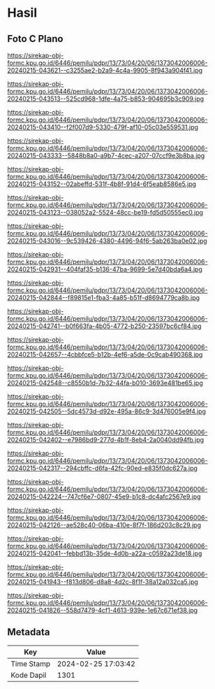 # Hasil

## Foto C Plano

https://sirekap-obj-formc.kpu.go.id/6446/pemilu/pdpr/13/73/04/20/06/1373042006006-20240215-043621--c3255ae2-b2a9-4c4a-9905-8f943a904f41.jpg

https://sirekap-obj-formc.kpu.go.id/6446/pemilu/pdpr/13/73/04/20/06/1373042006006-20240215-043513--525cd968-1dfe-4a75-b853-904695b3c909.jpg

https://sirekap-obj-formc.kpu.go.id/6446/pemilu/pdpr/13/73/04/20/06/1373042006006-20240215-043410--f2f007d9-5330-479f-af10-05c03e559531.jpg

https://sirekap-obj-formc.kpu.go.id/6446/pemilu/pdpr/13/73/04/20/06/1373042006006-20240215-043333--5848b8a0-a9b7-4cec-a207-07ccf9e3b8ba.jpg

https://sirekap-obj-formc.kpu.go.id/6446/pemilu/pdpr/13/73/04/20/06/1373042006006-20240215-043152--02abeffd-531f-4b8f-91d4-6f5eab8586e5.jpg

https://sirekap-obj-formc.kpu.go.id/6446/pemilu/pdpr/13/73/04/20/06/1373042006006-20240215-043123--038052a2-5524-48cc-be19-fd5d50555ec0.jpg

https://sirekap-obj-formc.kpu.go.id/6446/pemilu/pdpr/13/73/04/20/06/1373042006006-20240215-043016--9c539426-4380-4496-94f6-5ab263ba0e02.jpg

https://sirekap-obj-formc.kpu.go.id/6446/pemilu/pdpr/13/73/04/20/06/1373042006006-20240215-042931--404faf35-b136-47ba-9699-5e7d40bda6a4.jpg

https://sirekap-obj-formc.kpu.go.id/6446/pemilu/pdpr/13/73/04/20/06/1373042006006-20240215-042844--f89815e1-fba3-4a85-b51f-d8694779ca8b.jpg

https://sirekap-obj-formc.kpu.go.id/6446/pemilu/pdpr/13/73/04/20/06/1373042006006-20240215-042741--b0f663fa-4b05-4772-b250-23597bc6cf84.jpg

https://sirekap-obj-formc.kpu.go.id/6446/pemilu/pdpr/13/73/04/20/06/1373042006006-20240215-042657--4cbbfce5-b12b-4ef6-a5de-0c9cab490368.jpg

https://sirekap-obj-formc.kpu.go.id/6446/pemilu/pdpr/13/73/04/20/06/1373042006006-20240215-042548--c8550b1d-7b32-44fa-b010-3693e481be65.jpg

https://sirekap-obj-formc.kpu.go.id/6446/pemilu/pdpr/13/73/04/20/06/1373042006006-20240215-042505--5dc4573d-d92e-495a-86c9-3d476005e9f4.jpg

https://sirekap-obj-formc.kpu.go.id/6446/pemilu/pdpr/13/73/04/20/06/1373042006006-20240215-042402--e7986bd9-277d-4b1f-8eb4-2a0040dd94fb.jpg

https://sirekap-obj-formc.kpu.go.id/6446/pemilu/pdpr/13/73/04/20/06/1373042006006-20240215-042317--294cbffc-d6fa-42fc-90ed-e835f0dc627a.jpg

https://sirekap-obj-formc.kpu.go.id/6446/pemilu/pdpr/13/73/04/20/06/1373042006006-20240215-042224--747cf6e7-0807-45e9-b1c8-dc4afc2567e9.jpg

https://sirekap-obj-formc.kpu.go.id/6446/pemilu/pdpr/13/73/04/20/06/1373042006006-20240215-042126--ae528c40-06ba-410e-8f7f-186d203c8c29.jpg

https://sirekap-obj-formc.kpu.go.id/6446/pemilu/pdpr/13/73/04/20/06/1373042006006-20240215-042041--febbd13b-35de-4d0b-a22a-c0592a23de18.jpg

https://sirekap-obj-formc.kpu.go.id/6446/pemilu/pdpr/13/73/04/20/06/1373042006006-20240215-041943--f813d806-d8a8-4d2c-8f1f-38a12a032ca5.jpg

https://sirekap-obj-formc.kpu.go.id/6446/pemilu/pdpr/13/73/04/20/06/1373042006006-20240215-041826--558d7479-4cf1-4613-939e-1e67c671ef38.jpg


## Metadata

| Key        | Value               |
| ---------- | ------------------- |
| Time Stamp | 2024-02-25 17:03:42 |
| Kode Dapil | 1301                |



